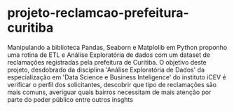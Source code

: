 # projeto-reclamcao-prefeitura-curitiba
Manipulando a biblioteca Pandas, Seaborn e Matplolib em Python proponho uma rotina de ETL e Análise Exploratória de dados com um dataset de reclamações registradas pela prefeitura de Curitiba. O objetivo deste projeto, desdobrado da disciplina 'Análise Exploratória de Dados' da especialização em 'Data Science e Business Inteligence' do instituto iCEV é verificar o perfil dos solicitantes, descobrir que tipo de reclamações são mais comuns, averiguar quais bairros necessitam de mais atenção por parte do poder público entre outros insghts
